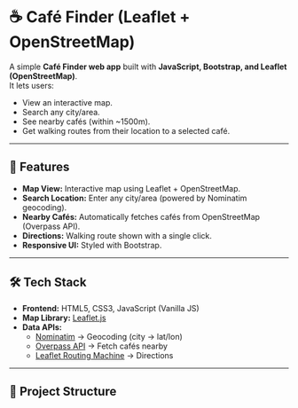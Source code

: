 # ☕ Café Finder (Leaflet + OpenStreetMap)

A simple **Café Finder web app** built with **JavaScript, Bootstrap, and Leaflet (OpenStreetMap)**.  
It lets users:  
- View an interactive map.  
- Search any city/area.  
- See nearby cafés (within ~1500m).  
- Get walking routes from their location to a selected café.  

---

## 🚀 Features
- **Map View:** Interactive map using Leaflet + OpenStreetMap.  
- **Search Location:** Enter any city/area (powered by Nominatim geocoding).  
- **Nearby Cafés:** Automatically fetches cafés from OpenStreetMap (Overpass API).  
- **Directions:** Walking route shown with a single click.  
- **Responsive UI:** Styled with Bootstrap.  

---

## 🛠️ Tech Stack
- **Frontend:** HTML5, CSS3, JavaScript (Vanilla JS)  
- **Map Library:** [Leaflet.js](https://leafletjs.com/)  
- **Data APIs:**
  - [Nominatim](https://nominatim.org/) → Geocoding (city → lat/lon)  
  - [Overpass API](https://overpass-api.de/) → Fetch cafés nearby  
  - [Leaflet Routing Machine](https://www.liedman.net/leaflet-routing-machine/) → Directions  

---

## 📂 Project Structure
